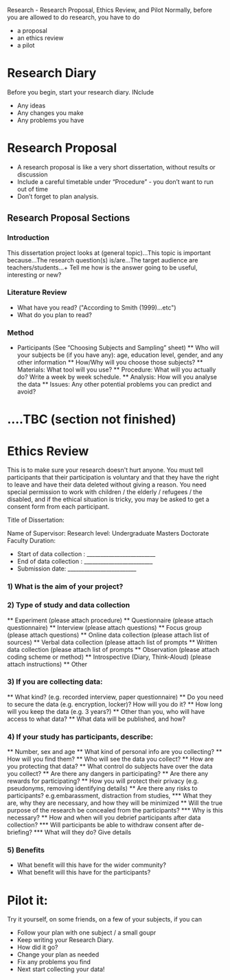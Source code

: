 Research -  Research Proposal, Ethics Review, and Pilot
Normally, before you are allowed to do research, you have to do
* a proposal
* an ethics review
* a pilot

# Research Diary
Before you begin, start your research diary. INclude
* Any ideas
* Any changes you make
* Any problems you have


# Research Proposal
* A research proposal is like a very short dissertation, without results or discussion
* Include a careful  timetable under “Procedure” - you don’t want to run out of time
* Don’t forget to plan analysis.

## Research Proposal Sections
### Introduction
This dissertation project looks at (general topic)...This topic is important because...The research question(s) is/are...The target audience are teachers/students...+  Tell me how is the answer going to be useful, interesting or new?
### Literature Review
* What have you read? ("According to Smith (1999)...etc")
* What do you plan to read?

### Method
* Participants (See “Choosing Subjects and Sampling” sheet)
** Who will your subjects be (if you have any): age, education level, gender, and any other information
** How/Why will you choose those subjects?
** Materials: What tool will you use?
** Procedure: What will you actually do? Write a week by week schedule.
** Analysis: How will you analyse the data
** Issues: Any other potential problems you can predict and avoid?

# ....TBC (section not finished)

# Ethics Review
This is to make sure your research doesn't hurt anyone. You must tell participants that their participation is voluntary and that they have the right to leave and have their data deleted without giving a reason. You need special permission to work with children / the elderly / refugees / the disabled, and if the ethical situation is tricky, you may be asked to get a consent form from each participant.


Title of Dissertation:

Name of Supervisor:
Research level: Undergraduate Masters Doctorate Faculty
Duration:
* Start of data collection : _________________________
* End of data collection :  _________________________
* Submission date:  _________________________

### 1) What is the aim of your project?
### 2) Type of study and data collection
** Experiment (please attach procedure)
** Questionnaire (please attach questionnaire)
** Interview (please attach questions)
** Focus group (please attach questions)
** Online data collection (please attach list of sources)
** Verbal data collection (please attach list of prompts
** Written data collection (please attach list of prompts
** Observation (please attach coding scheme or method)
** Introspective (Diary, Think-Aloud) (please attach instructions)
** Other

### 3) If you are collecting data:
** What kind? (e.g. recorded interview, paper questionnaire)
** Do you need to secure the data (e.g. encryption, locker)? How will you do it?
** How long will you keep the data (e.g. 3 years?)
** Other than you, who will have access to what data?
** What data will be published, and how?

### 4) If your study has participants, describe:
** Number, sex and age
** What kind of personal info are you collecting?
** How will you find them?
** Who will see the data you collect?
** How are you protecting that data?
** What control do subjects have over the data you collect?
** Are there any dangers in participating?
** Are there any rewards for participating?
** How you will protect their privacy (e.g. pseudonyms, removing identifying details)
** Are there any risks to participants? e.g.embarassment, distraction from studies,
*** What they are, why they are necessary, and how they will be minimized
** Will the true purpose of the research be concealed from the participants?
*** Why is this necessary?
** How and when will you debrief participants after data collection?
*** Will participants be able to withdraw consent after de-briefing?
*** What will they do? Give details

### 5) Benefits
* What benefit will this have for the wider community?
* What benefit will this have for the participants?



# Pilot it:
Try it yourself, on some friends, on a few of your subjects, if you can
* Follow your plan with one subject / a small goupr
* Keep writing your Research Diary.
* How did it go?
* Change your plan as needed
* Fix any problems you find
* Next start collecting your data!

